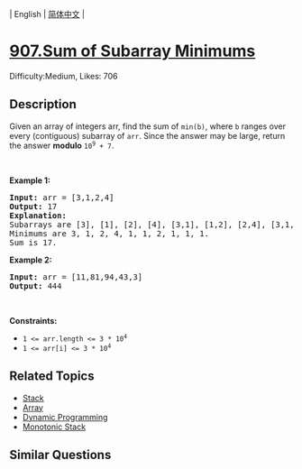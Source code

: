 
| English | [简体中文](README.md) |

# [907.Sum of Subarray Minimums](https://leetcode.com/problems/sum-of-subarray-minimums/)
Difficulty:Medium, Likes: 706

## Description

<p>Given an array of integers arr, find the sum of <code>min(b)</code>, where <code>b</code> ranges over every (contiguous) subarray of <code>arr</code>. Since the answer may be large, return the answer <strong>modulo</strong> <code>10<sup>9</sup> + 7</code>.</p>

<p>&nbsp;</p>
<p><strong class="example">Example 1:</strong></p>

<pre>
<strong>Input:</strong> arr = [3,1,2,4]
<strong>Output:</strong> 17
<strong>Explanation:</strong> 
Subarrays are [3], [1], [2], [4], [3,1], [1,2], [2,4], [3,1,2], [1,2,4], [3,1,2,4]. 
Minimums are 3, 1, 2, 4, 1, 1, 2, 1, 1, 1.
Sum is 17.
</pre>

<p><strong class="example">Example 2:</strong></p>

<pre>
<strong>Input:</strong> arr = [11,81,94,43,3]
<strong>Output:</strong> 444
</pre>

<p>&nbsp;</p>
<p><strong>Constraints:</strong></p>

<ul>
	<li><code>1 &lt;= arr.length &lt;= 3 * 10<sup>4</sup></code></li>
	<li><code>1 &lt;= arr[i] &lt;= 3 * 10<sup>4</sup></code></li>
</ul>


## Related Topics

- [Stack](https://leetcode.com/tag/stack/)
- [Array](https://leetcode.com/tag/array/)
- [Dynamic Programming](https://leetcode.com/tag/dynamic-programming/)
- [Monotonic Stack](https://leetcode.com/tag/monotonic-stack/)

## Similar Questions

